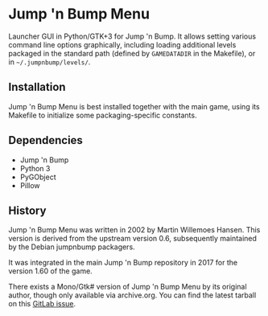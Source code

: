 # Jump 'n Bump Menu

Launcher GUI in Python/GTK+3 for Jump 'n Bump. It allows setting various
command line options graphically, including loading additional levels
packaged in the standard path (defined by `GAMEDATADIR` in the Makefile),
or in `~/.jumpnbump/levels/`.

## Installation

Jump 'n Bump Menu is best installed together with the main game, using its
Makefile to initialize some packaging-specific constants.

## Dependencies

- Jump 'n Bump
- Python 3
- PyGObject
- Pillow

## History

Jump 'n Bump Menu was written in 2002 by Martin Willemoes Hansen. This
version is derived from the upstream version 0.6, subsequently maintained
by the Debian jumpnbump packagers.

It was integrated in the main Jump 'n Bump repository in 2017 for the
version 1.60 of the game.

There exists a Mono/Gtk# version of Jump 'n Bump Menu by its original
author, though only available via archive.org. You can find the latest
tarball on this [GitLab issue](https://gitlab.com/LibreGames/jumpnbump/issues/23).
